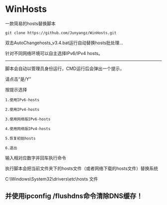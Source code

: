 # WinHosts 




一款简易的hosts替换脚本

```
git clone https://github.com/Junyangz/WinHosts.git 
```

双击AutoChangehosts_v3.4.bat运行自动替换hosts批处理...

针对不同网络环境可以自主选择IPv6/IPv4 hosts。

---

脚本会自动以管理员身份运行，CMD运行后会弹出一个提示，

请点击“是/Y”


按提示选择

 	1.使用IPv6-hosts

	2.使用IPv4-hosts
	
	3.使用网络版IPv6-hosts
	
	4.使用网络版IPv4-hosts

	5.恢复初始hosts

	6.退出

输入相对应数字并回车执行命令

执行脚本会把当前文件夹下的hosts文件（或者网络下载的hosts文件）替换系统

C:\Windows\System32\drivers\etc\hosts 文件

并使用ipconfig /flushdns命令清除DNS缓存！
---
